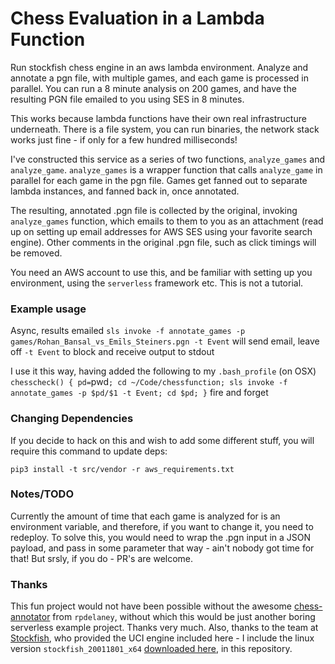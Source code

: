 # Chess Evaluation in a Lambda Function

Run stockfish chess engine in an aws lambda environment.  Analyze and annotate a pgn file, with multiple games, and each game is processed in parallel.  You can run a 8 minute analysis on 200 games, and have the resulting PGN file emailed to you using SES in 8 minutes.

This works because lambda functions have their own real infrastructure underneath.  There is a file system, you can run binaries, the network stack works just fine - if only for a few hundred milliseconds!

I've constructed this service as a series of two functions, `analyze_games` and `analyze_game`.  `analyze_games` is a wrapper function that calls `analyze_game` in parallel for each game in the pgn file.  Games get fanned out to separate lambda instances, and fanned back in, once annotated.

The resulting, annotated .pgn file is collected by the original, invoking `analyze_games` function, which emails to them to you as an attachment (read up on setting up email addresses for AWS SES using your favorite search engine).  Other comments in the original .pgn file, such as click timings will be removed.

You need an AWS account to use this, and be familiar with setting up you environment, using the `serverless` framework etc.  This is not a tutorial.


### Example usage

Async, results emailed
`sls invoke -f annotate_games -p games/Rohan_Bansal_vs_Emīls_Steiners.pgn -t Event`
will send email, leave off `-t Event` to block and receive output to stdout

I use it this way, having added the following to my `.bash_profile` (on OSX)
`chesscheck() { pd=`pwd`; cd ~/Code/chessfunction; sls invoke -f annotate_games -p $pd/$1 -t Event; cd $pd; }`
fire and forget

### Changing Dependencies

If you decide to hack on this and wish to add some different stuff, you will require this command to update deps:

`pip3 install -t src/vendor -r aws_requirements.txt`

### Notes/TODO

Currently the amount of time that each game is analyzed for is an environment variable, and therefore, if you want to change it, you need to redeploy.  To solve this, you would need to wrap the .pgn input in a JSON payload, and pass in some parameter that way - ain't nobody got time for that!  But srsly, if you do - PR's are welcome.

### Thanks

This fun project would not have been possible without the awesome [chess-annotator](https://github.com/rpdelaney-archive/python-chess-annotator) from `rpdelaney`, without which this would be just another boring serverless example project.  Thanks very much.  Also, thanks to the team at [Stockfish](https://stockfishchess.org/), who provided the UCI engine included here - I include the linux version `stockfish_20011801_x64` [downloaded here](https://stockfishchess.org/download/), in this repository.


